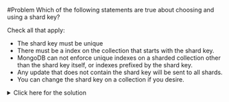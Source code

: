 #Problem
Which of the following statements are true about choosing and using a shard key?

Check all that apply:
 - The shard key must be unique
 - There must be a index on the collection that starts with the shard key.
 - MongoDB can not enforce unique indexes on a sharded collection other than the shard key itself, or indexes prefixed by the shard key.
 - Any update that does not contain the shard key will be sent to all shards.
 - You can change the shard key on a collection if you desire.

<details>
  <summary>Click here for the solution</summary>
  - There must be a index on the collection that starts with the shard key.
  - MongoDB can not enforce unique indexes on a sharded collection other than the shard key itself, or indexes prefixed by the shard key.
  - Any update that does not contain the shard key will be sent to all shards.
</details>